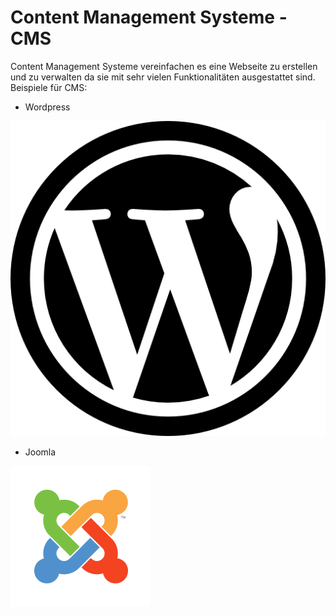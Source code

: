 # Content Management Systeme - CMS

Content Management Systeme vereinfachen es eine Webseite zu erstellen und zu verwalten da sie mit sehr vielen Funktionalitäten ausgestattet sind. \
Beispiele für CMS:
* Wordpress

![Wordpress Logo](img/wordpress-logo.png)

* Joomla

![Joomla Logo](img/joomla-logo.png)